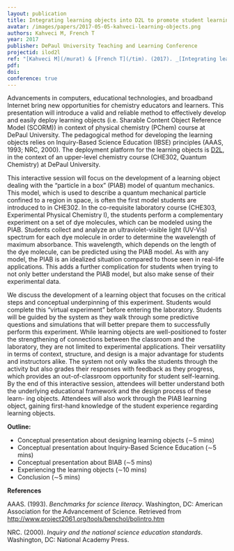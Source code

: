```yaml
---
layout: publication
title: Integrating learning objects into D2L to promote student learning of difficult scientific concepts
avatar: /images/papers/2017-05-05-kahveci-learning-objects.png
authors: Kahveci M, French T
year: 2017
publisher: DePaul University Teaching and Learning Conference
projectid: ilod2l
ref: "[Kahveci M](/murat) & [French T](/tim). (2017). _[Integrating learning objects into D2L to promote student learning of difficult scientific concepts](/csn)_. Paper presented at DePaul University Teaching and Learning Conference. Chicago, IL, USA. May 5, 2017."
pdf:
doi:
conference: true
---
```


Advancements in computers, educational technologies, and broadband Internet bring new opportunities for chemistry educators and learners. This presentation will introduce a valid and reliable method to effectively develop and easily deploy learning objects (i.e. Sharable Content Object Reference Model (SCORM)) in context of physical chemistry (PChem) course at DePaul University. The pedagogical method for developing the learning objects relies on Inquiry-Based Science Education (IBSE) principles (AAAS, 1993; NRC, 2000). The deployment platform for the learning objects is [D2L](https://d2l.depaul.edu), in the context of an upper-level chemistry course (CHE302, Quantum Chemistry) at DePaul University.

This interactive session will focus on the development of a learning object dealing with the “particle in a box” (PIAB) model of quantum mechanics. This model, which is used to describe a quantum mechanical particle confined to a region in space, is often the first model students are introduced to in CHE302. In the co-requisite laboratory course (CHE303, Experimental Physical Chemistry I), the students perform a complementary experiment on a set of dye molecules, which can be modeled using the PIAB. Students collect and analyze an ultraviolet-visible light (UV-Vis) spectrum for each dye molecule in order to determine the wavelength of maximum absorbance. This wavelength, which depends on the length of the dye molecule, can be predicted using the PIAB model. As with any model, the PIAB is an idealized situation compared to those seen in real-life applications. This adds a further complication for students when trying to not only better understand the PIAB model, but also make sense of their experimental data.

We discuss the development of a learning object that focuses on the critical steps and conceptual underpinning of this experiment. Students would complete this “virtual experiment” before entering the laboratory. Students will be guided by the system as they walk through some predictive questions and simulations that will better prepare them to successfully perform this experiment. While learning objects are well-positioned to foster the strengthening of connections between the classroom and the laboratory, they are not limited to experimental applications. Their versatility in terms of context, structure, and design is a major advantage for students and instructors alike. The system not only walks the students through the activity but also grades their responses with feedback as they progress, which provides an out-of-classroom opportunity for student self-learning. By the end of this interactive session, attendees will better understand both the underlying educational framework and the design process of these learn- ing objects. Attendees will also work through the PIAB learning object, gaining first-hand knowledge of the student experience regarding learning objects.

**Outline:**
* Conceptual presentation about designing learning objects (∼5 mins)
* Conceptual presentation about Inquiry-Based Science Education (∼5 mins)
* Conceptual presentation about BIAB (∼5 mins)
* Experiencing the learning objects (∼10 mins)
* Conclusion (∼5 mins)

**References**

AAAS. (1993). *Benchmarks for science literacy*. Washington, DC: American Association for the Advancement of Science. Retrieved from http://www.project2061.org/tools/benchol/bolintro.htm

NRC. (2000). *Inquiry and the national science education standards*. Washington, DC: National Academy Press.
